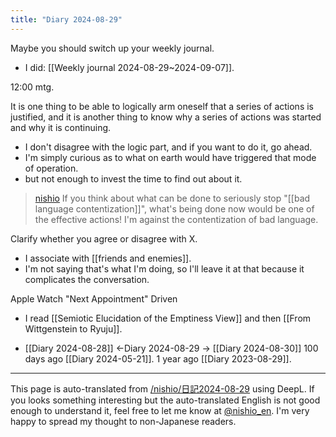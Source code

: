 ```yaml
---
title: "Diary 2024-08-29"
---
```



Maybe you should switch up your weekly journal.
- I did: [[Weekly journal 2024-08-29~2024-09-07]].

12:00 mtg.

It is one thing to be able to logically arm oneself that a series of actions is justified, and it is another thing to know why a series of actions was started and why it is continuing.
- I don't disagree with the logic part, and if you want to do it, go ahead.
- I'm simply curious as to what on earth would have triggered that mode of operation.
- but not enough to invest the time to find out about it.

> [nishio](https://x.com/nishio/status/1828970046280065047) If you think about what can be done to seriously stop "[[bad language contentization]]", what's being done now would be one of the effective actions!
>  I'm against the contentization of bad language.

Clarify whether you agree or disagree with X.
- I associate with [[friends and enemies]].
- I'm not saying that's what I'm doing, so I'll leave it at that because it complicates the conversation.

Apple Watch "Next Appointment" Driven

- I read [[Semiotic Elucidation of the Emptiness View]] and then [[From Wittgenstein to Ryuju]].

- [[Diary 2024-08-28]] ←Diary 2024-08-29 → [[Diary 2024-08-30]]
100 days ago [[Diary 2024-05-21]].
1 year ago [[Diary 2023-08-29]].
---
This page is auto-translated from [/nishio/日記2024-08-29](https://scrapbox.io/nishio/日記2024-08-29) using DeepL. If you looks something interesting but the auto-translated English is not good enough to understand it, feel free to let me know at [@nishio_en](https://twitter.com/nishio_en). I'm very happy to spread my thought to non-Japanese readers.